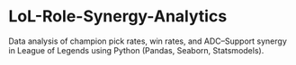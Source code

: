# LoL-Role-Synergy-Analytics
Data analysis of champion pick rates, win rates, and ADC–Support synergy in League of Legends using Python (Pandas, Seaborn, Statsmodels).
